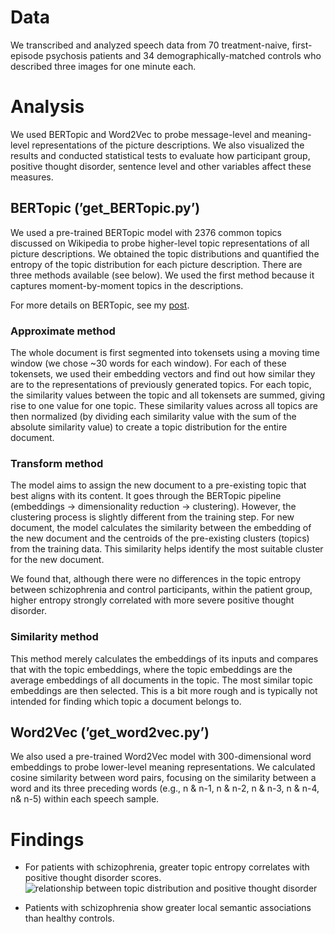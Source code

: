 # Data

We transcribed and analyzed speech data from 70 treatment-naive, first-episode psychosis patients and 34 demographically-matched controls who described three images for one minute each.

# Analysis

We used BERTopic and Word2Vec to probe message-level and meaning-level representations of the picture descriptions. We also visualized the results and conducted statistical tests to evaluate how participant group, positive thought disorder, sentence level and other variables affect these measures.

## BERTopic (’get_BERTopic.py’)

We used a pre-trained BERTopic model with 2376 common topics discussed on Wikipedia to probe higher-level topic representations of all picture descriptions. We obtained the topic distributions and quantified the entropy of the topic distribution for each picture description. There are three methods available (see below). We used the first method because it captures moment-by-moment topics in the descriptions.

For more details on BERTopic, see my [post](https://wordpress.com/post/linlifejourney.wordpress.com/291).

### Approximate method

The whole document is first segmented into tokensets using a moving time window (we chose ~30 words for each window). For each of these tokensets, we used their embedding vectors and find out how similar they are to the representations of previously generated topics. For each topic, the similarity values between the topic and all tokensets are summed, giving rise to one value for one topic. These similarity values across all topics are then normalized (by dividing each similarity value with the sum of the absolute similarity value) to create a topic distribution for the entire document.

### Transform method

The model aims to assign the new document to a pre-existing topic that best aligns with its content. It goes through the BERTopic pipeline (embeddings -> dimensionality reduction -> clustering). However, the clustering process is slightly different from the training step. For new document, the model calculates the similarity between the embedding of the new document and the centroids of the pre-existing clusters (topics) from the training data. This similarity helps identify the most suitable cluster for the new document. 

We found that, although there were no differences in the topic entropy between schizophrenia and control participants, within the patient group, higher entropy strongly correlated with more severe positive thought disorder.

### Similarity method

This method merely calculates the embeddings of its inputs and compares that with the topic embeddings, where the topic embeddings are the average embeddings of all documents in the topic. The most similar topic embeddings are then selected. This is a bit more rough and is typically not intended for finding which topic a document belongs to.

## Word2Vec (’get_word2vec.py’)

We also used a pre-trained Word2Vec model with 300-dimensional word embeddings to probe lower-level meaning representations. We calculated cosine similarity between word pairs, focusing on the similarity between a word and its three preceding words (e.g., n & n-1, n & n-2, n & n-3, n & n-4, n& n-5) within each speech sample.

# Findings

- For patients with schizophrenia, greater topic entropy correlates with positive thought disorder scores.
![relationship between topic distribution and positive thought disorder]()
  
- Patients with schizophrenia show greater local semantic associations than healthy controls.
